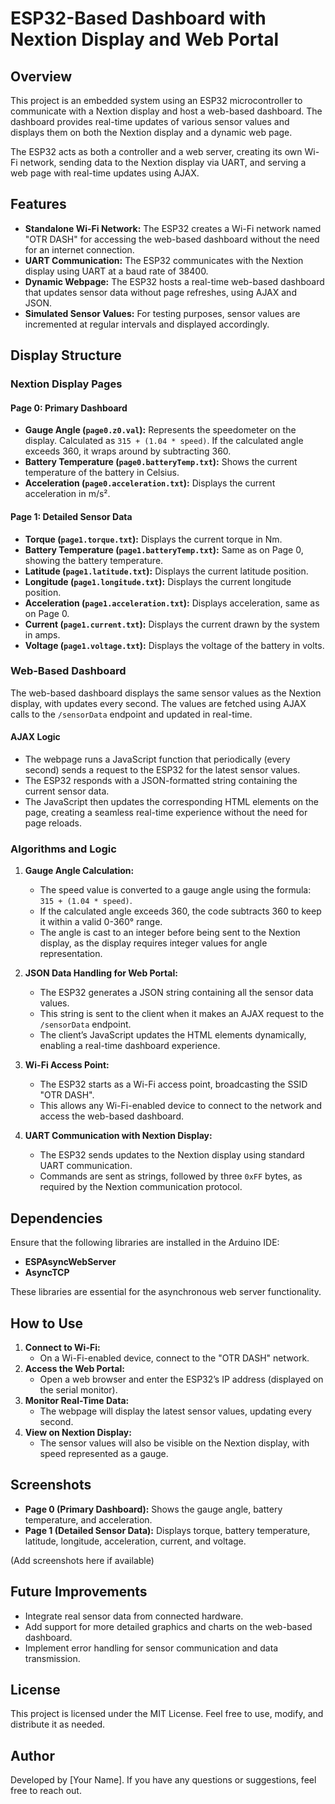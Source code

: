# ESP32-Based Dashboard with Nextion Display and Web Portal

## Overview
This project is an embedded system using an ESP32 microcontroller to communicate with a Nextion display and host a web-based dashboard. The dashboard provides real-time updates of various sensor values and displays them on both the Nextion display and a dynamic web page. 

The ESP32 acts as both a controller and a web server, creating its own Wi-Fi network, sending data to the Nextion display via UART, and serving a web page with real-time updates using AJAX.

## Features
- **Standalone Wi-Fi Network:** The ESP32 creates a Wi-Fi network named "OTR DASH" for accessing the web-based dashboard without the need for an internet connection.
- **UART Communication:** The ESP32 communicates with the Nextion display using UART at a baud rate of 38400.
- **Dynamic Webpage:** The ESP32 hosts a real-time web-based dashboard that updates sensor data without page refreshes, using AJAX and JSON.
- **Simulated Sensor Values:** For testing purposes, sensor values are incremented at regular intervals and displayed accordingly.

## Display Structure

### Nextion Display Pages
#### Page 0: Primary Dashboard
- **Gauge Angle (`page0.z0.val`):** Represents the speedometer on the display. Calculated as `315 + (1.04 * speed)`. If the calculated angle exceeds 360, it wraps around by subtracting 360.
- **Battery Temperature (`page0.batteryTemp.txt`):** Shows the current temperature of the battery in Celsius.
- **Acceleration (`page0.acceleration.txt`):** Displays the current acceleration in m/s².

#### Page 1: Detailed Sensor Data
- **Torque (`page1.torque.txt`):** Displays the current torque in Nm.
- **Battery Temperature (`page1.batteryTemp.txt`):** Same as on Page 0, showing the battery temperature.
- **Latitude (`page1.latitude.txt`):** Displays the current latitude position.
- **Longitude (`page1.longitude.txt`):** Displays the current longitude position.
- **Acceleration (`page1.acceleration.txt`):** Displays acceleration, same as on Page 0.
- **Current (`page1.current.txt`):** Displays the current drawn by the system in amps.
- **Voltage (`page1.voltage.txt`):** Displays the voltage of the battery in volts.

### Web-Based Dashboard
The web-based dashboard displays the same sensor values as the Nextion display, with updates every second. The values are fetched using AJAX calls to the `/sensorData` endpoint and updated in real-time.

#### AJAX Logic
- The webpage runs a JavaScript function that periodically (every second) sends a request to the ESP32 for the latest sensor values.
- The ESP32 responds with a JSON-formatted string containing the current sensor data.
- The JavaScript then updates the corresponding HTML elements on the page, creating a seamless real-time experience without the need for page reloads.

### Algorithms and Logic
1. **Gauge Angle Calculation:**
   - The speed value is converted to a gauge angle using the formula: `315 + (1.04 * speed)`.
   - If the calculated angle exceeds 360, the code subtracts 360 to keep it within a valid 0-360° range.
   - The angle is cast to an integer before being sent to the Nextion display, as the display requires integer values for angle representation.

2. **JSON Data Handling for Web Portal:**
   - The ESP32 generates a JSON string containing all the sensor data values.
   - This string is sent to the client when it makes an AJAX request to the `/sensorData` endpoint.
   - The client’s JavaScript updates the HTML elements dynamically, enabling a real-time dashboard experience.

3. **Wi-Fi Access Point:**
   - The ESP32 starts as a Wi-Fi access point, broadcasting the SSID "OTR DASH".
   - This allows any Wi-Fi-enabled device to connect to the network and access the web-based dashboard.

4. **UART Communication with Nextion Display:**
   - The ESP32 sends updates to the Nextion display using standard UART communication.
   - Commands are sent as strings, followed by three `0xFF` bytes, as required by the Nextion communication protocol.

## Dependencies
Ensure that the following libraries are installed in the Arduino IDE:
- **ESPAsyncWebServer**
- **AsyncTCP**

These libraries are essential for the asynchronous web server functionality.

## How to Use
1. **Connect to Wi-Fi:**
   - On a Wi-Fi-enabled device, connect to the "OTR DASH" network.
2. **Access the Web Portal:**
   - Open a web browser and enter the ESP32’s IP address (displayed on the serial monitor).
3. **Monitor Real-Time Data:**
   - The webpage will display the latest sensor values, updating every second.
4. **View on Nextion Display:**
   - The sensor values will also be visible on the Nextion display, with speed represented as a gauge.

## Screenshots
- **Page 0 (Primary Dashboard):** Shows the gauge angle, battery temperature, and acceleration.
- **Page 1 (Detailed Sensor Data):** Displays torque, battery temperature, latitude, longitude, acceleration, current, and voltage.

(Add screenshots here if available)

## Future Improvements
- Integrate real sensor data from connected hardware.
- Add support for more detailed graphics and charts on the web-based dashboard.
- Implement error handling for sensor communication and data transmission.

## License
This project is licensed under the MIT License. Feel free to use, modify, and distribute it as needed.

## Author
Developed by [Your Name]. If you have any questions or suggestions, feel free to reach out.

